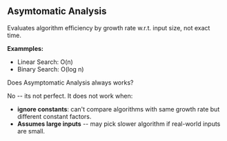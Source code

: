 ## Asymtomatic Analysis

Evaluates algorithm efficiency by growth rate w.r.t. input size, not exact time.

**Exammples:**

* Linear Search: O(n)
* Binary Search: O(log n)


Does Asymptomatic Analysis always works?

No -- its not perfect. It does not work when:

* **ignore constants**: can't compare algorithms with same growth rate but different constant factors.
* **Assumes large inputs** -- may pick slower algorithm if real-world inputs are small.
